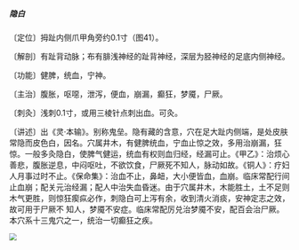##### 隐白

〔定位〕拇趾内侧爪甲角旁约0.1寸（图41）。

〔解剖〕有趾背动脉；布有腓浅神经的趾背神经，深层为胫神经的足底内侧神经。

〔功能〕健脾，统血，宁神。

〔主治〕腹胀，呕噁，泄泻，便血，崩漏，癫狂，梦魇，尸厥。

〔刺灸〕浅刺0.1寸，或用三棱针点刺出血。可灸。

〔讲述〕出《灵·本输》。别称鬼垒。隐有藏的含意，穴在足大趾内侧端，是处皮肤常隐而皮色白，因名。穴属井木，有健脾统血，宁血止惊之效，多用治崩漏，狂惊。一般多灸隐白，使脾气健运，统血有权则血归经，经漏可止。《甲乙》：治烦心善悲，腹胀逆息，中闷呕吐，不欲饮食，尸厥死不知人，脉动如故。《铜人》：疗妇人月事过时不止。《保命集》：治血不止，鼻衄，大小便皆血，血崩。临床常配行间止血崩；配关元治经漏；配人中治失血昏迷。由于穴属井木，木能胜土，土不足则木气更胜，则惊狂瘈疭必作，刺隐白可上泻有余，收到清火消痰，安神定志之效，故可用于尸厥不 知人，梦魇不安症。临床常配厉兑治梦魇不安，配百会治尸厥。本穴系十三鬼穴之一，统治一切癫狂之疾。

<img src="img/图41.jpg" style="zoom:80%;" />
